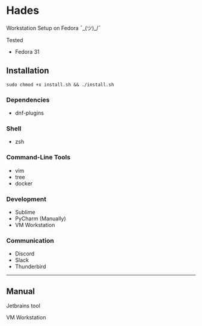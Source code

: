 # Hades

Workstation Setup on Fedora ¯\_(ツ)_/¯

Tested
- Fedora 31

## Installation

```shell
sudo chmod +x install.sh && ./install.sh
```

### Dependencies
- dnf-plugins

### Shell
- zsh

### Command-Line Tools
- vim
- tree
- docker

### Development
- Sublime
- PyCharm (Manually)
- VM Workstation

### Communication
- Discord
- Slack
- Thunderbird

---

## Manual

Jetbrains tool


VM Workstation
